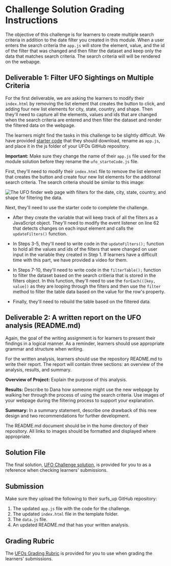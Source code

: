 # Challenge Solution Grading Instructions

The objective of this challenge is for learners to create multiple search criteria in addition to the date filter you created in this module. When a user enters the search criteria the `app.js` will store the element, value, and the id of the filter that was changed and then filter the dataset and keep only the data that matches search criteria. The search criteria will will be rendered on the webapge. 

## Deliverable 1: Filter UFO Sightings on Multiple Criteria

For the first deliverable, we are asking the learners to modify their `index.html` by removing the list element that creates the button to click, and adding four new list elements for city, state, country, and shape.  Then they'll need to capture all the elements, values and ids that are changed when the search criteria are entered and then filter the dataset and render the filtered data on the webpage.  

The learners might find the tasks in this challenge to be slightly difficult. We have provided [starter code](../Resources/ufo_starterCode.js) that they should download, rename as `app.js`, and place it in the js folder of  your UFOs GitHub repository.  

**Important:** Make sure they change the name of their `app.js` file used for the module solution before they rename the `ufo_starteCode.js` file.

First, they'll need to modify their `index.html` file to remove the list element that creates the button and create four new list elements for the additonal search criteria. The search criteria should be similar to this image:

![The UFO finder web page with filters for the date, city, state, country, and shape for filtering the data.](../Resources/UFO_challenge_webpage.png)

Next, they'll need to use the starter code to complete the challenge. 

  * After they create the variable that will keep track of all the filters as a JavaScript object. They'll need to modify the event listener on line 62 that detects changes on each input element and calls the `updateFilters()` function.

  * In Steps 3-5, they'll need to write code in the `updateFilters();` function to hold all the values and ids of the filters that were changed on user input in the variable they created in Step 1. If learners have a difficult time with this part, we have provided a video for them.

  * In Steps 7-10, they'll need to write code in the `filterTable();` function to filter the dataset based on the search critieria that is stored in the filters object.  In this function, they'll need to use the `forEach(([key, value])` as they are looping through the filters and then use the `filter` method to filter the table data based on the value for the row's property.

  * Finally, they'll need to rebuild the table based on the filtered data. 


## Deliverable 2: A written report on the UFO analysis (README.md) 

Again, the goal of the writing assignment is for learners to present their findings in a logical manner. As a reminder, learners should use appropriate grammar and structure when writing.

For the written analysis, learners should use the repository README.md to write their report. The report will contain three sections: an overview of the analysis, results, and summary.

**Overview of Project:** Explain the purpose of this analysis.

**Results:** Describe to Dana how someone might use the new webpage by walking her through the process of using the search criteria. Use images of your webpage during the filtering process to support your explanation.

**Summary:** In a summary statement, describe one drawback of this new design and two recommendations for further development.

The README.md document should be in the home directory of their repository. All links to images should be formatted and displayed where appropriate.

## Solution File

The final solution, [UFO Challenge solution](UFO_Challenge_Files), is provided for you to as a reference when checking learners' submissions.

## Submission

Make sure they upload the following to their surfs_up GitHub repository:

1. The updated `app.js` file with the code for the challenge.
2. The updated `index.html` file in the template folder.
3. The `data.js` file.
4. An updated README.md that has your written analysis.

## Grading Rubric

The [UFOs Grading Rubric](../Resources/Module_11_Challenge_Grading_Rubric.pdf) is provided for you to use when grading the learners' submissions.
